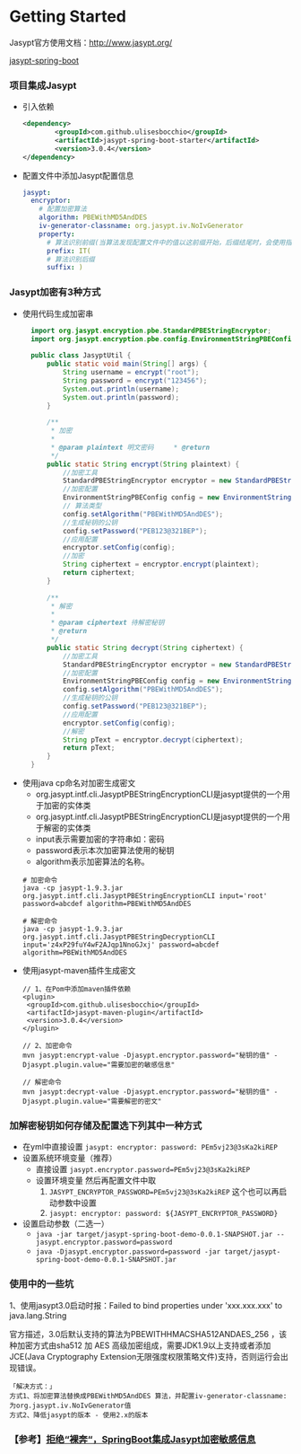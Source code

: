 # Getting Started

Jasypt官方使用文档：http://www.jasypt.org/

[jasypt-spring-boot](https://github.com/ulisesbocchio/jasypt-spring-boot)

### 项目集成Jasypt
- 引入依赖
    ```xml
    <dependency>
            <groupId>com.github.ulisesbocchio</groupId>
            <artifactId>jasypt-spring-boot-starter</artifactId>
            <version>3.0.4</version>
    </dependency>
    ```
- 配置文件中添加Jasypt配置信息
    ```yaml
    jasypt:
      encryptor:
        # 配置加密算法
        algorithm: PBEWithMD5AndDES
        iv-generator-classname: org.jasypt.iv.NoIvGenerator
        property:
          # 算法识别前缀(当算法发现配置文件中的值以这前缀开始，后缀结尾时，会使用指定算法解密)
          prefix: IT(
          # 算法识别后缀
          suffix: )
    ```  
  
### Jasypt加密有3种方式
- 使用代码生成加密串
    ```java
      import org.jasypt.encryption.pbe.StandardPBEStringEncryptor;
      import org.jasypt.encryption.pbe.config.EnvironmentStringPBEConfig;
      
      public class JasyptUtil {
          public static void main(String[] args) {
              String username = encrypt("root");
              String password = encrypt("123456");
              System.out.println(username);
              System.out.println(password);
          }
      
          /**
           * 加密
           *
           * @param plaintext 明文密码     * @return
           */
          public static String encrypt(String plaintext) {
              //加密工具
              StandardPBEStringEncryptor encryptor = new StandardPBEStringEncryptor();
              //加密配置
              EnvironmentStringPBEConfig config = new EnvironmentStringPBEConfig();
              // 算法类型
              config.setAlgorithm("PBEWithMD5AndDES");
              //生成秘钥的公钥
              config.setPassword("PEB123@321BEP");
              //应用配置
              encryptor.setConfig(config);
              //加密
              String ciphertext = encryptor.encrypt(plaintext);
              return ciphertext;
          }
      
          /**
           * 解密
           *
           * @param ciphertext 待解密秘钥
           * @return
           */
          public static String decrypt(String ciphertext) {
              //加密工具
              StandardPBEStringEncryptor encryptor = new StandardPBEStringEncryptor();
              //加密配置
              EnvironmentStringPBEConfig config = new EnvironmentStringPBEConfig();
              config.setAlgorithm("PBEWithMD5AndDES");
              //生成秘钥的公钥
              config.setPassword("PEB123@321BEP");
              //应用配置
              encryptor.setConfig(config);
              //解密
              String pText = encryptor.decrypt(ciphertext);
              return pText;
          }
      }
    ```  
- 使用java cp命名对加密生成密文
    - org.jasypt.intf.cli.JasyptPBEStringEncryptionCLI是jasypt提供的一个用于加密的实体类
    - org.jasypt.intf.cli.JasyptPBEStringEncryptionCLI是jasypt提供的一个用于解密的实体类
    - input表示需要加密的字符串如：密码
    - password表示本次加密算法使用的秘钥
    - algorithm表示加密算法的名称。  
    ```shell
    # 加密命令
    java -cp jasypt-1.9.3.jar org.jasypt.intf.cli.JasyptPBEStringEncryptionCLI input='root' password=abcdef algorithm=PBEWithMD5AndDES
    
    # 解密命令
    java -cp jasypt-1.9.3.jar org.jasypt.intf.cli.JasyptPBEStringDecryptionCLI input='z4xP29fuY4wF2AJqp1NnoGJxj' password=abcdef algorithm=PBEWithMD5AndDES
    ```
- 使用jasypt-maven插件生成密文
    ```shell
    // 1、在Pom中添加maven插件依赖
    <plugin>
     <groupId>com.github.ulisesbocchio</groupId>
     <artifactId>jasypt-maven-plugin</artifactId>
     <version>3.0.4</version>
    </plugin>
    
    // 2、加密命令
    mvn jasypt:encrypt-value -Djasypt.encryptor.password="秘钥的值" -Djasypt.plugin.value="需要加密的敏感信息"
    
    // 解密命令
    mvn jasypt:decrypt-value -Djasypt.encryptor.password="秘钥的值" -Djasypt.plugin.value="需要解密的密文"
    ```
### 加解密秘钥如何存储及配置选下列其中一种方式
- 在yml中直接设置
    `jasypt:
      encryptor:
        password: PEm5vj23@3sKa2kiREP`
-  设置系统环境变量（推荐）
    - 直接设置 `jasypt.encryptor.password=PEm5vj23@3sKa2kiREP`
    - 设置环境变量 然后再配置文件中取
        1. `JASYPT_ENCRYPTOR_PASSWORD=PEm5vj23@3sKa2kiREP` 这个也可以再启动参数中设置
        2. `jasypt:
              encryptor:
                password: ${JASYPT_ENCRYPTOR_PASSWORD}`
- 设置启动参数（二选一）
    - 	`java -jar target/jasypt-spring-boot-demo-0.0.1-SNAPSHOT.jar --jasypt.encryptor.password=password`
    - 	`java -Djasypt.encryptor.password=password -jar target/jasypt-spring-boot-demo-0.0.1-SNAPSHOT.jar` 
    
    
### 使用中的一些坑    
1、使用jasypt3.0启动时报：Failed to bind properties under 'xxx.xxx.xxx' to java.lang.String

官方描述，3.0后默认支持的算法为PBEWITHHMACSHA512ANDAES_256 ，该种加密方式由sha512 加 AES 高级加密组成，需要JDK1.9以上支持或者添加JCE(Java Cryptography Extension无限强度权限策略文件)支持，否则运行会出现错误。
```
「解决方式：」
方式1、将加密算法替换成PBEWithMD5AndDES 算法，并配置iv-generator-classname: 为org.jasypt.iv.NoIvGenerator值
方式2、降低jasypt的版本 - 使用2.x的版本
```


### 【参考】[拒绝“裸奔“，SpringBoot集成Jasypt加密敏感信息](https://zhuanlan.zhihu.com/p/518439781)
 

